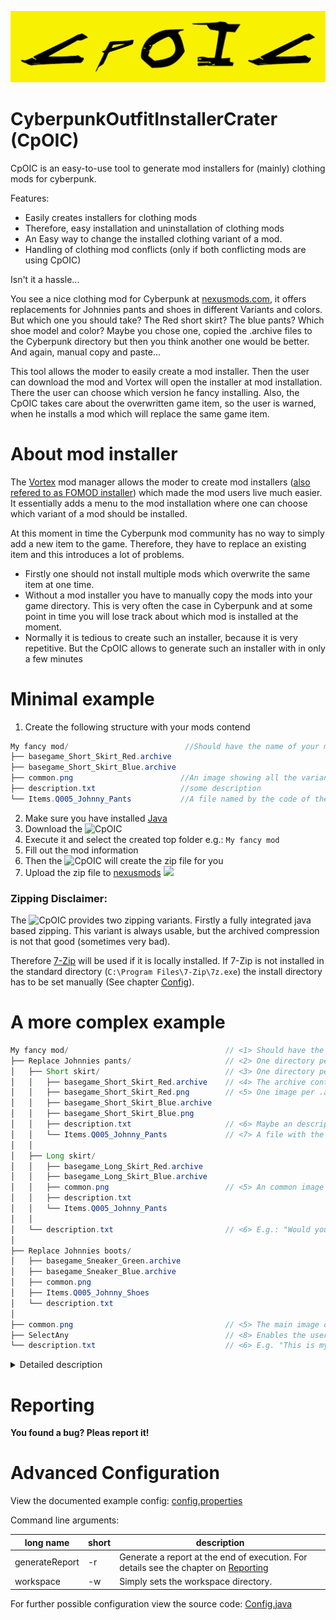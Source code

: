 ![CpOIC](./src/main/resources/gui/logo-yellow.png)

# CyberpunkOutfitInstallerCrater (CpOIC)

CpOIC is an easy-to-use tool to generate mod installers for (mainly) clothing mods for cyberpunk.

Features:
* Easily creates installers for clothing mods
* Therefore, easy installation and uninstallation of clothing mods
* An Easy way to change the installed clothing variant of a mod. 
* Handling of clothing mod conflicts (only if both conflicting mods are using CpOIC)

Isn't it a hassle...

You see a nice clothing mod for Cyberpunk at [nexusmods.com](https://www.nexusmods.com), it offers replacements for
Johnnies pants and shoes in different Variants and colors. But which one you should take? The Red short skirt?
The blue pants? Which shoe model and color? Maybe you chose one, copied the .archive files to the Cyberpunk directory
but then you think another one would be better. And again, manual copy and paste...

This tool allows the moder to easily create a mod installer. Then the user can download the mod and Vortex will open the
installer at mod installation. There the user can choose which version he fancy installing.
Also, the CpOIC takes care about the overwritten game item, so the user is warned, when he installs a mod which will 
replace the same game item.

# About mod installer
The [Vortex](https://www.nexusmods.com/site/mods/1) mod manager allows the moder to create mod installers
([also refered to as FOMOD installer](https://wiki.nexusmods.com/index.php/How_to_create_mod_installers)) 
which made the mod users live much easier. It essentially adds a menu to the mod installation where one can choose 
which variant of a mod should be installed.

At this moment in time the Cyberpunk mod community has no way to simply add a new item to the game. Therefore, they have
to replace an existing item and this introduces a lot of problems.
* Firstly one should not install multiple mods which overwrite the same item at one time.
* Without a mod installer you have to manually copy the mods into your game directory.
  This is very often the case in Cyberpunk and at some point in time you will lose track about which mod is installed at 
  the moment.
* Normally it is tedious to create such an installer, because it is very repetitive.
But the CpOIC allows to generate such an installer with in only a few minutes
  
# Minimal example
1. Create the following structure with your mods contend
``` java
My fancy mod/                          //Should have the name of your mod
├── basegame_Short_Skirt_Red.archive
├── basegame_Short_Skirt_Blue.archive
├── common.png                        //An image showing all the variants
├── description.txt                   //some description
└── Items.Q005_Johnny_Pants           //A file named by the code of the item you will replace.
```
2. Make sure you have installed [Java](https://www.java.com/download/help/download_options.html)
2. Download the ![CpOIC][1]
2. Execute it and select the created top folder e.g.: `My fancy mod`
2. Fill out the mod information
2. Then the ![CpOIC][1] will create the zip file for you
2. Upload the zip file to [nexusmods](https://www.nexusmods.com) <img src="https://www.nexusmods.com/bootstrap/images/vortex/nmm-logomark.svg" height=15/>

### Zipping Disclaimer:
The ![CpOIC][1] provides two zipping variants. Firstly a fully integrated java based zipping.
This variant is always usable, but the archived compression is not that good (sometimes very bad).

Therefore [7-Zip](https://7-zip.org/) will be used if it is locally installed.
If 7-Zip is not installed in the standard directory (`C:\Program Files\7-Zip\7z.exe`)
the install directory has to be set manually (See chapter [Config](#advanced-configuration)). 


# A more complex example
``` java
My fancy mod/                                   // <1> Should have the name of your mod
├── Replace Johnnies pants/                     // <2> One directory per replaced game item 
│   ├── Short skirt/                            // <3> One directory per variant
│   │   ├── basegame_Short_Skirt_Red.archive    // <4> The archive containing the mod files 
│   │   ├── basegame_Short_Skirt_Red.png        // <5> One image per .archive
│   │   ├── basegame_Short_Skirt_Blue.archive
│   │   ├── basegame_Short_Skirt_Blue.png
│   │   ├── description.txt                     // <6> Maybe an description. E.g.: "please select one color for the short skirt"
│   │   └── Items.Q005_Johnny_Pants             // <7> A file with the code of the item a archive will replace.
│   │
│   ├── Long skirt/
│   │   ├── basegame_Long_Skirt_Red.archive
│   │   ├── basegame_Long_Skirt_Blue.archive
│   │   ├── common.png                          // <5> An common image for all archives in one folder
│   │   ├── description.txt                     
│   │   └── Items.Q005_Johnny_Pants
│   │
│   └── description.txt                         // <6> E.g.: "Would you reather like to replace Johnnies pants by a short or long skirt?"
│
├── Replace Johnnies boots/
│   ├── basegame_Sneaker_Green.archive     
│   ├── basegame_Sneaker_Blue.archive        
│   ├── common.png   
│   ├── Items.Q005_Johnny_Shoes
│   └── description.txt  
│
├── common.png                                  // <5> The main image of the mod
├── SelectAny                                   // <8> Enables the user to replace multiple items
└── description.txt                             // <6> E.g. "This is my fancy mod! Pleas select whether you like to replace Johnnies pants and / or boots"
```

<details>
  <summary>Detailed description</summary>

* __<1>__  The so called *workspace* which should have the name of the mod.
* __<2>__  For every game item the mod can replace one should create one Folder in the workspace.
  If only one item can be replaced (e.g. the mod only offers certain variants for Johnnies Pants) this layer can be left out.
* __<3>__  Directories for certain variants. This layer can be skipped if only one variant is offered (see: `Replace Johnnies boots/`).
* __<4>__  The archive which contains the modification. They will be copied in to the game folder (under `/archive/pc/patch/`).
* __<5>__  For the images there are two possibilities:
  * One can define one image per *.archive*. Then the image should have the same name as the archive, except the ending.
  * One can define one common image for all *.archive* files. This should be named `common.<Image ending>`
* __<6>__  In every folder a description can be added.  This should be named `description.txt`
* __<7>__  Every directory containing archives should contain a file named exactly the same as the game item which is
  replaced by an archive. The content of the file does not mather.
  __Attention:__ The file should not have an ending like *txt* ore something else. It should have __exactly__
  the same name as the game item.
* __<8>__ By default, the user can only choose one or none option, if the behaviour should be other than that,
create a file __without__ file ending and name it
  *SelectAtLeastOne*,   *SelectAtMostOne*,   *SelectExactlyOne*,   *SelectAll* or  *SelectAny*.
  This is useful to allow the user, like in the example, to replace Johnnies pants *and*, *or* boots.
  
</details>

# Reporting
**You found a bug? Pleas report it!**


# Advanced Configuration

View the documented example config:
[config.properties](./example/config.properties)

Command line arguments:

|    long name    | short | description|
|-----------------|-------|------------|
| generateReport  | -r    | Generate a report at the end of execution. For details see the chapter on [Reporting](#reporting) 
| workspace       | -w    | Simply sets the workspace directory.

For further possible configuration view the source code: [Config.java](./src/main/java/de/vsc/coi/config/Config.java)




[1]:logo-yellow%2062x14.ico
